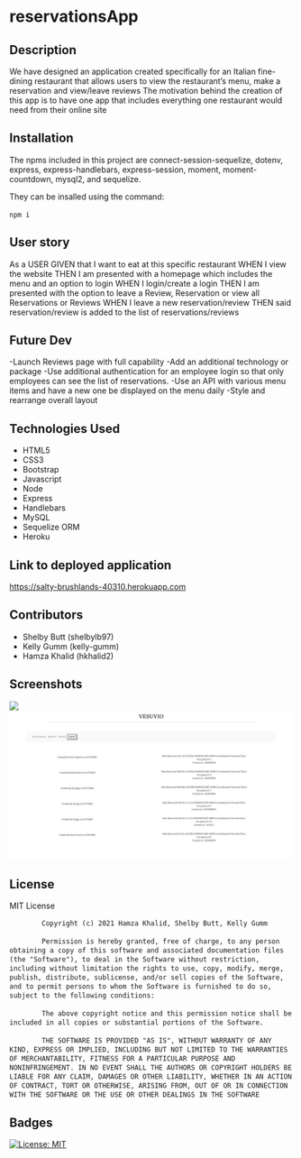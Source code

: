 # reservationsApp
## Description
We have designed an application created specifically for an Italian fine-dining restaurant that allows users to view the restaurant’s menu, make a reservation and view/leave reviews
The motivation behind the creation of this app is to have one app that includes everything one restaurant would need from their online site


## Installation
The npms included in this project are connect-session-sequelize, dotenv, express, express-handlebars, express-session, moment, moment-countdown, mysql2, and sequelize. 

They can be insalled using the command: 

``npm i``


## User story
As a USER 
GIVEN that I want to eat at this specific restaurant
WHEN I view the website
THEN I am presented with a homepage which includes the menu and an option to login 
WHEN I login/create a login
THEN I am presented with the option to leave a Review, Reservation or view all Reservations or Reviews
WHEN I leave a new reservation/review
THEN said reservation/review is added to the list of reservations/reviews


## Future Dev
-Launch Reviews page with full capability 
-Add an additional technology or package
-Use additional authentication for an employee login so that only employees can see the list of reservations.
-Use an API with various menu items and have a new one be displayed on the menu daily 
-Style and rearrange overall layout

## Technologies Used
* HTML5 
* CSS3
* Bootstrap
* Javascript
* Node
* Express
* Handlebars
* MySQL
* Sequelize ORM
* Heroku


## Link to deployed application
https://salty-brushlands-40310.herokuapp.com

## Contributors
* Shelby Butt (shelbylb97)
* Kelly Gumm (kelly-gumm)
* Hamza Khalid (hkhalid2)

## Screenshots
![](screenshot1.png)
![](screenshot2.png)

## License 
MIT License

            Copyright (c) 2021 Hamza Khalid, Shelby Butt, Kelly Gumm
            
            Permission is hereby granted, free of charge, to any person obtaining a copy of this software and associated documentation files (the "Software"), to deal in the Software without restriction, including without limitation the rights to use, copy, modify, merge, publish, distribute, sublicense, and/or sell copies of the Software, and to permit persons to whom the Software is furnished to do so, subject to the following conditions:
            
            The above copyright notice and this permission notice shall be included in all copies or substantial portions of the Software.
            
            THE SOFTWARE IS PROVIDED "AS IS", WITHOUT WARRANTY OF ANY KIND, EXPRESS OR IMPLIED, INCLUDING BUT NOT LIMITED TO THE WARRANTIES OF MERCHANTABILITY, FITNESS FOR A PARTICULAR PURPOSE AND NONINFRINGEMENT. IN NO EVENT SHALL THE AUTHORS OR COPYRIGHT HOLDERS BE LIABLE FOR ANY CLAIM, DAMAGES OR OTHER LIABILITY, WHETHER IN AN ACTION OF CONTRACT, TORT OR OTHERWISE, ARISING FROM, OUT OF OR IN CONNECTION WITH THE SOFTWARE OR THE USE OR OTHER DEALINGS IN THE SOFTWARE
            
## Badges
[![License: MIT](https://img.shields.io/badge/License-MIT-yellow.svg)](https://opensource.org/licenses/MIT)
